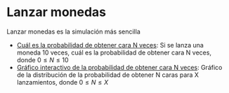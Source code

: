 # Lanzar monedas
Lanzar monedas es la simulación más sencilla

* [Cuál es la probabilidad de obtener cara N veces](./lanzar_moneda.ipynb): Si se lanza una moneda 10 veces, cuál es la probabilidad de obtener cara N veces, donde $0 \leq {N} \leq {10}$ 
* [Gráfico interactivo de la probabilidad de obtener cara N veces](./monedas_interactivo.ipynb): Gráfico de la distribución de la probabilidad de obtener N caras para X lanzamientos, donde $0\leq{N}\leq{X}$